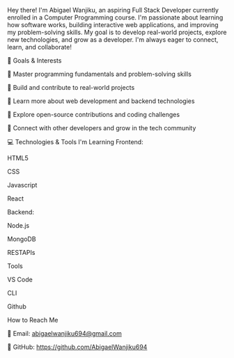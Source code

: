 Hey there! I'm Abigael Wanjiku, an aspiring Full Stack Developer currently enrolled in a Computer Programming course. I'm passionate about learning how software works, building interactive web applications, and improving my problem-solving skills. My goal is to develop real-world projects, explore new technologies, and grow as a developer. I'm always eager to connect, learn, and collaborate!

🎯 Goals & Interests

🔹 Master programming fundamentals and problem-solving skills

🔹 Build and contribute to real-world projects

🔹 Learn more about web development and backend technologies

🔹 Explore open-source contributions and coding challenges

🔹 Connect with other developers and grow in the tech community

💻 Technologies & Tools I'm Learning
Frontend:

HTML5

CSS

Javascript

React

Backend:

Node.js

MongoDB

RESTAPIs

Tools

VS Code

CLI

Github


How to Reach Me

📧 Email: abigaelwanjiku694@gmail.com

📂 GitHub: https://github.com/AbigaelWanjiku694

